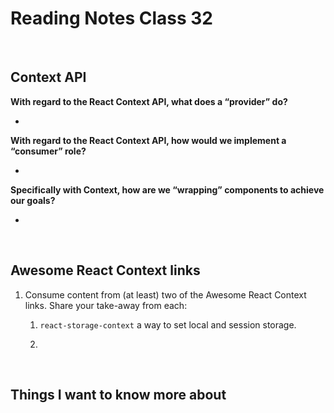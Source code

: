 # Reading Notes Class 32

<br>

## Context API

**With regard to the React Context API, what does a “provider” do?**

- 

**With regard to the React Context API, how would we implement a “consumer” role?**

- 

**Specifically with Context, how are we “wrapping” components to achieve our goals?**

- 

<br>

## Awesome React Context links

1. Consume content from (at least) two of the Awesome React Context links. Share your take-away from each:
 
    1. <code>react-storage-context</code> a way to set local and session storage.

    2. 

<br>

## Things I want to know more about
